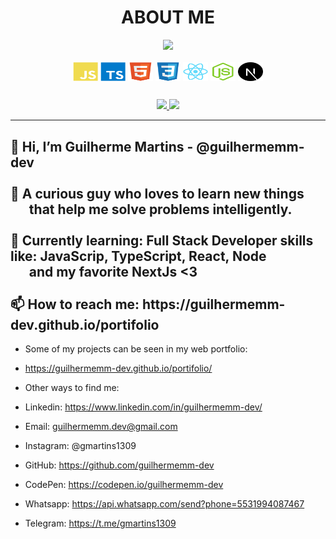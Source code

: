 <h1 align="center"> ABOUT ME </h1>
  <div align="center">
   <a href="https://www.linkedin.com/in/guilhermemm-dev/" target="_blank"><img src="https://img.shields.io/badge/-LinkedIn-%230077B5?style=for-the-badge&logo=linkedin&logoColor=white" target="_blank"></a>
  </div>

 <div style="display: inline_block", align="center"><br>
  <img align="center" alt="Js" height="30" width="40" src="https://raw.githubusercontent.com/devicons/devicon/master/icons/javascript/javascript-plain.svg">
  <img align="center" alt="Ts" height="30" width="40" src="https://raw.githubusercontent.com/devicons/devicon/master/icons/typescript/typescript-plain.svg">
  <img align="center" alt="HTML" height="30" width="40" src="https://raw.githubusercontent.com/devicons/devicon/master/icons/html5/html5-original.svg">
  <img align="center" alt="CSS" height="30" width="40" src="https://raw.githubusercontent.com/devicons/devicon/master/icons/css3/css3-original.svg">
  <img align="center" alt="React" height="30" width="40" src="https://raw.githubusercontent.com/devicons/devicon/master/icons/react/react-original.svg">
  <img align="center" alt="Node" height="30" width="40" src="https://raw.githubusercontent.com/devicons/devicon/master/icons/nodejs/nodejs-original.svg">
  <img align="center" alt="Next" height="30" width="40" src="https://raw.githubusercontent.com/devicons/devicon/master/icons/nextjs/nextjs-original.svg">
 </div>
 
 ##
 
<div align="center">
  <a href="github.com/guilhermemm-dev">
  <img height="180em" src="https://github-readme-stats.vercel.app/api?username=guilhermemm-dev&show_icons=true&theme=dark&include_all_commits=true&count_private=true"/>
  <img height="180em" src="https://github-readme-stats.vercel.app/api/top-langs/?username=guilhermemm-dev&layout=compact&langs_count=7&theme=dark"/></a>
</div>
  
<hr>

<h2>👋 Hi, I’m Guilherme Martins - @guilhermemm-dev <br><br>
👀 A curious guy who loves to learn new things <br>
  &nbsp; &nbsp; &nbsp;  that help me solve problems intelligently. <br><br>
🌱 Currently learning: Full Stack Developer skills like: JavaScrip, TypeScript, React, Node <br>
  &nbsp; &nbsp; &nbsp;  and my favorite NextJs <3<br><br>
📫 How to reach me: https://guilhermemm-dev.github.io/portifolio</h2>


- Some of my projects can be seen in my web portfolio: 
- https://guilhermemm-dev.github.io/portifolio/


- Other ways to find me:

- Linkedin: https://www.linkedin.com/in/guilhermemm-dev/
- Email: guilhermemm.dev@gmail.com
- Instagram: @gmartins1309
- GitHub: https://github.com/guilhermemm-dev
- CodePen: https://codepen.io/guilhermemm-dev
- Whatsapp: https://api.whatsapp.com/send?phone=5531994087467
- Telegram: https://t.me/gmartins1309


<!---
guilhermemm-dev/guilhermemm-dev is a ✨ special ✨ repository because its `README.md` (this file) appears on your GitHub profile.
You can click the Preview link to take a look at your changes.
--->

